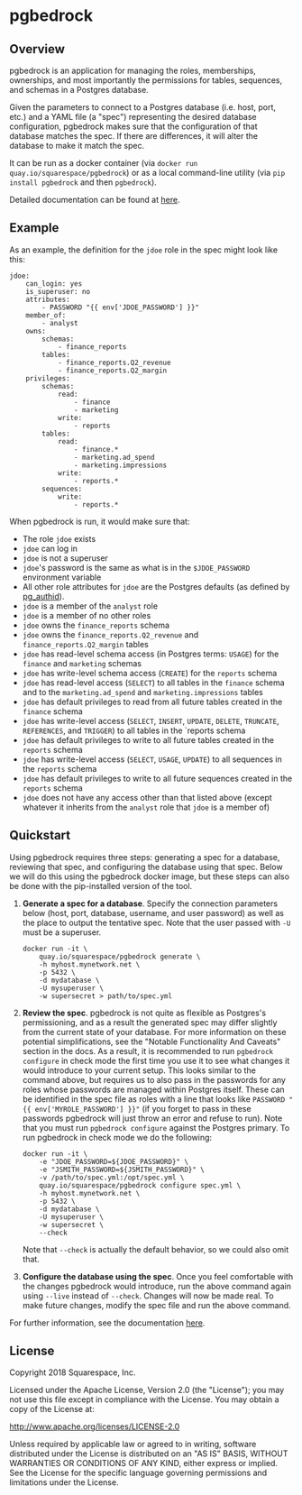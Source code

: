 # pgbedrock


## Overview
pgbedrock is an application for managing the roles, memberships, ownerships, and most importantly
the permissions for tables, sequences, and schemas in a Postgres database.

Given the parameters to connect to a Postgres database (i.e. host, port, etc.) and a YAML file (a
"spec") representing the desired database configuration, pgbedrock makes sure that the configuration
of that database matches the spec. If there are differences, it will alter the database to make it
match the spec.

It can be run as a docker container (via `docker run quay.io/squarespace/pgbedrock`) or as a local
command-line utility (via `pip install pgbedrock` and then `pgbedrock`).

Detailed documentation can be found at [here](https://pgbedrock.readthedocs.io/en/latest/).


## Example
As an example, the definition for the `jdoe` role in the spec might look like this:
```
jdoe:
    can_login: yes
    is_superuser: no
    attributes:
        - PASSWORD "{{ env['JDOE_PASSWORD'] }}"
    member_of:
        - analyst
    owns:
        schemas:
            - finance_reports
        tables:
            - finance_reports.Q2_revenue
            - finance_reports.Q2_margin
    privileges:
        schemas:
            read:
                - finance
                - marketing
            write:
                - reports
        tables:
            read:
                - finance.*
                - marketing.ad_spend
                - marketing.impressions
            write:
                - reports.*
        sequences:
            write:
                - reports.*
```

When pgbedrock is run, it would make sure that:
* The role `jdoe` exists
* `jdoe` can log in
* `jdoe` is not a superuser
* `jdoe`'s password is the same as what is in the `$JDOE_PASSWORD` environment variable
* All other role attributes for `jdoe` are the Postgres defaults (as defined by [pg_authid](https://www.postgresql.org/docs/9.1/static/catalog-pg-authid.html)).
* `jdoe` is a member of the `analyst` role
* `jdoe` is a member of no other roles
* `jdoe` owns the `finance_reports` schema
* `jdoe` owns the `finance_reports.Q2_revenue` and `finance_reports.Q2_margin` tables
* `jdoe` has read-level schema access (in Postgres terms: `USAGE`) for the `finance` and `marketing` schemas
* `jdoe` has write-level schema access (`CREATE`) for the `reports` schema
* `jdoe` has read-level access (`SELECT`) to all tables in the `finance` schema and to the
  `marketing.ad_spend` and `marketing.impressions` tables
* `jdoe` has default privileges to read from all future tables created in the `finance` schema
* `jdoe` has write-level access (`SELECT`, `INSERT`, `UPDATE`, `DELETE`, `TRUNCATE`, `REFERENCES`,
  and `TRIGGER`) to all tables in the `reports schema
* `jdoe` has default privileges to write to all future tables created in the `reports` schema
* `jdoe` has write-level access (`SELECT`, `USAGE`, `UPDATE`) to all sequences in the `reports` schema
* `jdoe` has default privileges to write to all future sequences created in the `reports` schema
* `jdoe` does not have any access other than that listed above (except whatever it inherits from the
  `analyst` role that `jdoe` is a member of)


## Quickstart
Using pgbedrock requires three steps: generating a spec for a database, reviewing that spec, and
configuring the database using that spec. Below we will do this using the pgbedrock docker image,
but these steps can also be done with the pip-installed version of the tool.

1. **Generate a spec for a database**. Specify the connection parameters below (host, port,
   database, username, and user password) as well as the place to output the tentative spec. Note
   that the user passed with `-U` must be a superuser.

       docker run -it \
           quay.io/squarespace/pgbedrock generate \
           -h myhost.mynetwork.net \
           -p 5432 \
           -d mydatabase \
           -U mysuperuser \
           -w supersecret > path/to/spec.yml

2. **Review the spec**. pgbedrock is not quite as flexible as Postgres's permissioning, and as a
   result the generated spec may differ slightly from the current state of your database. For more
   information on these potential simplifications, see the "Notable Functionality And Caveats"
   section in the docs. As a result, it is recommended to run `pgbedrock configure` in check mode
   the first time you use it to see what changes it would introduce to your current setup. This
   looks similar to the command above, but requires us to also pass in the passwords for any roles
   whose passwords are managed within Postgres itself. These can be identified in the spec file as
   roles with a line that looks like `PASSWORD "{{ env['MYROLE_PASSWORD'] }}"` (if you forget to
   pass in these passwords pgbedrock will just throw an error and refuse to run). Note that you
   must run `pgbedrock configure` against the Postgres primary. To run pgbedrock in check mode we
   do the following:

       docker run -it \
           -e "JDOE_PASSWORD=${JDOE_PASSWORD}" \
           -e "JSMITH_PASSWORD=${JSMITH_PASSWORD}" \
           -v /path/to/spec.yml:/opt/spec.yml \
           quay.io/squarespace/pgbedrock configure spec.yml \
           -h myhost.mynetwork.net \
           -p 5432 \
           -d mydatabase \
           -U mysuperuser \
           -w supersecret \
           --check

   Note that `--check` is actually the default behavior, so we could also omit that.


3. **Configure the database using the spec**. Once you feel comfortable with the changes pgbedrock
   would introduce, run the above command again using `--live` instead of `--check`. Changes
   will now be made real. To make future changes, modify the spec file and run the above command.

For further information, see the documentation [here](https://pgbedrock.readthedocs.io/en/latest/).


## License
Copyright 2018 Squarespace, Inc.

Licensed under the Apache License, Version 2.0 (the "License"); you may not use this file except
in compliance with the License. You may obtain a copy of the License at:

http://www.apache.org/licenses/LICENSE-2.0

Unless required by applicable law or agreed to in writing, software distributed under the License
is distributed on an "AS IS" BASIS, WITHOUT WARRANTIES OR CONDITIONS OF ANY KIND, either express
or implied. See the License for the specific language governing permissions and limitations under
the License.
